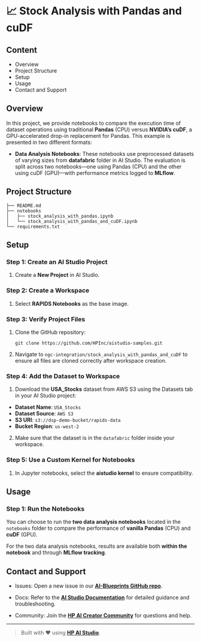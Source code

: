 # 📈 Stock Analysis with Pandas and cuDF  

## Content  
- Overview  
- Project Structure  
- Setup  
- Usage  
- Contact and Support  

## Overview  

In this project, we provide notebooks to compare the execution time of dataset operations using traditional **Pandas** (CPU) versus **NVIDIA’s cuDF**, a GPU-accelerated drop-in replacement for Pandas. This example is presented in two different formats:

- **Data Analysis Notebooks**: These notebooks use preprocessed datasets of varying sizes from **datafabric** folder in AI Studio. The evaluation is split across two notebooks—one using Pandas (CPU) and the other using cuDF (GPU)—with performance metrics logged to **MLflow**.

## Project Structure  
```
├── README.md
├── notebooks
│   ├── stock_analysis_with_pandas.ipynb
│   └── stock_analysis_with_pandas_and_cuDF.ipynb
└── requirements.txt
```  

## Setup  

### Step 1: Create an AI Studio Project  
1. Create a **New Project** in AI Studio.   

### Step 2: Create a Workspace  
1. Select **RAPIDS Notebooks** as the base image.    

### Step 3: Verify Project Files  
1. Clone the GitHub repository:  
   ```
   git clone https://github.com/HPInc/aistudio-samples.git
   ```  
2. Navigate to `ngc-integration/stock_analysis_with_pandas_and_cuDF` to ensure all files are cloned correctly after workspace creation.  

### Step 4: Add the Dataset to Workspace
1.  Download the **USA_Stocks** dataset from AWS S3 using the Datasets tab in your AI Studio project:
  - **Dataset Name**: `USA_Stocks`
  - **Dataset Source**: `AWS S3`
  - **S3 URI**: `s3://dsp-demo-bucket/rapids-data`
  - **Bucket Region**: `us-west-2`
2. Make sure that the dataset is in the `datafabric` folder inside your workspace.

### Step 5: Use a Custom Kernel for Notebooks  
1. In Jupyter notebooks, select the **aistudio kernel** to ensure compatibility.


## Usage  

### Step 1: Run the Notebooks

You can choose to run the **two data analysis notebooks** located in the `notebooks` folder to compare the performance of **vanilla Pandas** (CPU) and **cuDF** (GPU).  

For the two data analysis notebooks, results are available both **within the notebook** and through **MLflow tracking**.

## Contact and Support  

- Issues: Open a new issue in our [**AI-Blueprints GitHub repo**](https://github.com/HPInc/AI-Blueprints).

- Docs: Refer to the **[AI Studio Documentation](https://zdocs.datascience.hp.com/docs/aistudio/overview)** for detailed guidance and troubleshooting. 

- Community: Join the [**HP AI Creator Community**](https://community.datascience.hp.com/) for questions and help.

---

> Built with ❤️ using [**HP AI Studio**](https://www.hp.com/us-en/workstations/ai-studio.html).

